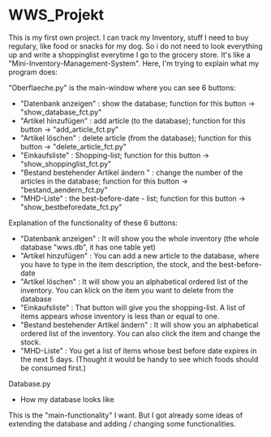 # WWS_Projekt
This is my first own project. I can track my Inventory, stuff I need to buy regulary, like food or snacks for my dog. 
So i do not need to look everything up and write a shoppinglist everytime I go to the grocery store. 
It's like a "Mini-Inventory-Management-System".
Here, I'm trying to explain what my program does:

"Oberflaeche.py" is the main-window where you can see 6 buttons:
  - "Datenbank anzeigen"                    : show the database;                                     function for this button -> "show_database_fct.py"
  - "Artikel hinzufügen"                    : add article (to the database);                         function for this button -> "add_article_fct.py"
  - "Artikel löschen"                       : delete article (from the database);                    function for this button -> "delete_article_fct.py"
  - "Einkaufsliste"                         : Shopping-list;                                         function for this button -> "show_shoppinglist_fct.py"
  - "Bestand bestehender Artikel ändern "   : change the number of the articles in the database;     function for this button -> "bestand_aendern_fct.py"
  - "MHD-Liste"                             : the best-before-date - list;                           function for this button -> "show_bestbeforedate_fct.py"

Explanation of the functionality of these 6 buttons:

  - "Datenbank anzeigen"                    : It will show you the whole inventory (the whole database "wws.db", it has one table yet)
  - "Artikel hinzufügen"                    : You can add a new article to the database, where you have to type in the item description, the stock, and the best-before-date
  - "Artikel löschen"                       : It will show you an alphabetical ordered list of the inventory. You can klick on the item you want to delete from the database
  - "Einkaufsliste"                         : That button will give you the shopping-list. A list of items appears whose inventory is less than or equal to one.
  - "Bestand bestehender Artikel ändern"    : It will show you an alphabetical ordered list of the inventory. You can also click the item and change the stock.
  - "MHD-Liste"                             : You get a list of items whose best before date expires in the next 5 days. (Thought it would be handy to see which foods should be consumed first.)

Database.py
  - How my database looks like 


This is the "main-functionality" I want. But I got already some ideas of extending the database and adding / changing some functionalities.
